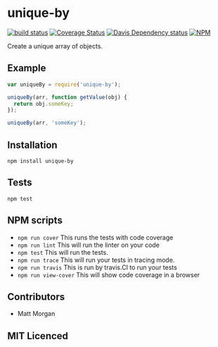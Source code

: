 # unique-by

[![build status][build-png]][build]
[![Coverage Status][cover-png]][cover]
[![Davis Dependency status][dep-png]][dep]
[![NPM][npm-png]][npm]

Create a unique array of objects.

## Example

```js
var uniqueBy = require('unique-by');

uniqueBy(arr, function getValue(obj) {
  return obj.someKey;
});

uniqueBy(arr, 'someKey');
```

## Installation

`npm install unique-by`

## Tests

`npm test`

## NPM scripts

 - `npm run cover` This runs the tests with code coverage
 - `npm run lint` This will run the linter on your code
 - `npm test` This will run the tests.
 - `npm run trace` This will run your tests in tracing mode.
 - `npm run travis` This is run by travis.CI to run your tests
 - `npm run view-cover` This will show code coverage in a browser

## Contributors

 - Matt Morgan

## MIT Licenced

  [build-png]: https://secure.travis-ci.org/mlmorg/unique-by.png
  [build]: https://travis-ci.org/mlmorg/unique-by
  [cover-png]: https://coveralls.io/repos/mlmorg/unique-by/badge.png
  [cover]: https://coveralls.io/r/mlmorg/unique-by
  [dep-png]: https://david-dm.org/mlmorg/unique-by.png
  [dep]: https://david-dm.org/mlmorg/unique-by
  [test-png]: https://ci.testling.com/mlmorg/unique-by.png
  [tes]: https://ci.testling.com/mlmorg/unique-by
  [npm-png]: https://nodei.co/npm/unique-by.png?stars&downloads
  [npm]: https://nodei.co/npm/unique-by
